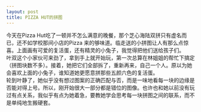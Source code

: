 ```yaml
---
layout: post
title: PIZZA HUT的拼图
---
```


<p>今天在Pizza Hut吃了一顿并不怎么满意的晚餐，那个芝心海陆双拼只有虚名而已，还不如学校那间小店的Pizza 来的够味道。临走送的小拼图让人有那么点惊喜。上面画有可爱的复活蛋，还有精灵的小兔子，我觉得把他们送给孩子们。<br />
叶双这个小家伙可来劲了，拿到手上就开始玩，第一次总算在林姐姐的帮忙下搞定（拼图块数不多）。接着，她把它们全部拆了，重新再来，自己一个人。原以为她会喜欢上面的小兔子，谁知道她更愿意拼那些五颜六色的复活蛋。<br />
轮到叶静了，她似乎没有想过图案的正确匹配与否，而是一味地看每一块的边缘是否能对得上号。所以，刚开始很大一部分都是错位的图像。也许也和她以前没有玩过有点关系，我似乎有点为她着急，要教她学会思考每一块拼图之间的联系，而不是单纯地生搬硬套。</p>
